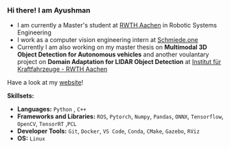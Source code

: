 ### Hi there! I am Ayushman
* I am currently a Master's student at [RWTH Aachen](https://www.rwth-aachen.de/go/id/a/?lidx=1) in Robotic Systems Engineering
* I work as a computer vision engineering intern at [Schmiede.one](https://schmiede.one/)
* Currently I am also working on my master thesis on **Multimodal 3D Object Detection for Autonomous vehicles** and another voulantary project on **Domain Adaptation for LIDAR Object Detection** at [Institut für Kraftfahrzeuge - RWTH Aachen](https://ika.rwth-aachen.de/de/)
 
Have a look at my [website](https://www.ayushmanchoudhuri.com/)!

**Skillsets:**

- **Languages:** `Python` , `C++`
- **Frameworks and Libraries:** `ROS`, `Pytorch`, `Numpy`, `Pandas`, `ONNX`, `Tensorflow`, `OpenCV`, `TensorRT` ,`PCL`
- **Developer Tools:** `Git`, `Docker`, `VS Code`, `Conda`, `CMake`, `Gazebo`, `RViz`
- **OS:** `Linux`




